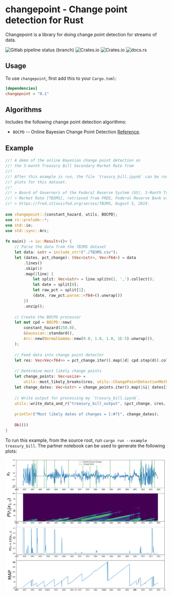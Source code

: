 # changepoint - Change point detection for Rust
Changepoint is a library for doing change point detection for streams of data.

![Gitlab pipeline status (branch)](https://img.shields.io/gitlab/pipeline/Redpoll/changepoint/master)
![Crates.io](https://img.shields.io/crates/v/changepoint)
![Crates.io](https://img.shields.io/crates/l/changepoint)
![docs.rs](https://docs.rs/changepoint/badge.svg)

## Usage
To use `changepoint`, first add this to your `Cargo.toml`:

```toml
[dependencies]
changepoint = "0.1"
```

## Algorithms
Includes the following change point detection algorithms:
* `BOCPD` -- Online Bayesian Change Point Detection [Reference](https://arxiv.org/pdf/0710.3742.pdf).

## Example
```rust
//! A demo of the online Bayesian change point detection on
//! the 3-month Treasury Bill Secondary Market Rate from
//!
//! After this example is run, the file `trasury_bill.ipynb` can be run to generate
//! plots for this dataset.
//!
//! > Board of Governors of the Federal Reserve System (US), 3-Month Treasury Bill: Secondary
//! > Market Rate [TB3MS], retrieved from FRED, Federal Reserve Bank of St. Louis;
//! > https://fred.stlouisfed.org/series/TB3MS, August 5, 2019.

use changepoint::{constant_hazard, utils, BOCPD};
use rv::prelude::*;
use std::io;
use std::sync::Arc;

fn main() -> io::Result<()> {
    // Parse the data from the TB3MS dataset
    let data: &str = include_str!("./TB3MS.csv");
    let (dates, pct_change): (Vec<&str>, Vec<f64>) = data
        .lines()
        .skip(1)
        .map(|line| {
            let split: Vec<&str> = line.splitn(2, ',').collect();
            let date = split[0];
            let raw_pct = split[1];
            (date, raw_pct.parse::<f64>().unwrap())
        })
        .unzip();

    // Create the BOCPD processor
    let mut cpd = BOCPD::new(
        constant_hazard(250.0),
        &Gaussian::standard(),
        Arc::new(NormalGamma::new(0.0, 1.0, 1.0, 1E-5).unwrap()),
    );

    // Feed data into change point detector
    let res: Vec<Vec<f64>> = pct_change.iter().map(|d| cpd.step(d)).collect();

    // Determine most likely change points
    let change_points: Vec<usize> =
        utils::most_likely_breaks(&res, utils::ChangePointDetectionMethod::DropThreshold(0.1));
    let change_dates: Vec<&str> = change_points.iter().map(|&i| dates[i]).collect();

    // Write output for processing my `trasury_bill.ipynb`.
    utils::write_data_and_r("treasury_bill_output", &pct_change, &res, &change_points)?;

    println!("Most likely dates of changes = {:#?}", change_dates);

    Ok(())
}
```

To run this example, from the source root, run `cargo run --example treasury_bill`.
The partner notebook can be used to generate the following plots: 

![Treasury Bill Plots](./images/treasury_bill_plots.png)
